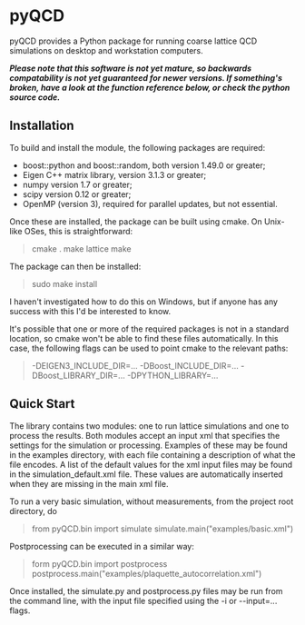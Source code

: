 pyQCD
=====
pyQCD provides a Python package for running coarse lattice QCD simulations on desktop and workstation computers.

***Please note that this software is not yet mature, so backwards compatability is not yet guaranteed for newer
versions. If something's broken, have a look at the function reference below, or check the python source code.***

Installation
------------
To build and install the module, the following packages are required:

* boost::python and boost::random, both version 1.49.0 or greater;
* Eigen C++ matrix library, version 3.1.3 or greater;
* numpy version 1.7 or greater;
* scipy version 0.12 or greater;
* OpenMP (version 3), required for parallel updates, but not essential.

Once these are installed, the package can be built using cmake. On Unix-like OSes, this is straightforward:

> cmake .
> make lattice
> make

The package can then be installed:

> sudo make install

I haven't investigated how to do this on Windows, but if anyone has any success with this I'd be interested to
know.

It's possible that one or more of the required packages is not in a standard location, so cmake won't be able
to find these files automatically. In this case, the following flags can be used to point cmake to the relevant
paths:

> -DEIGEN3_INCLUDE_DIR=...
> -DBoost_INCLUDE_DIR=...
> -DBoost_LIBRARY_DIR=...
> -DPYTHON_LIBRARY=...

Quick Start
-----------

The library contains two modules: one to run lattice simulations and one to process the results. Both modules
accept an input xml that specifies the settings for the simulation or processing. Examples of these may be found
in the examples directory, with each file containing a description of what the file encodes. A list of the
default values for the xml input files may be found in the simulation_default.xml file. These values are
automatically inserted when they are missing in the main xml file.

To run a very basic simulation, without measurements, from the project root directory, do

> from pyQCD.bin import simulate
> simulate.main("examples/basic.xml")

Postprocessing can be executed in a similar way:

> form pyQCD.bin import postprocess
> postprocess.main("examples/plaquette_autocorrelation.xml")

Once installed, the simulate.py and postprocess.py files may be run from the command line, with the input file
specified using the -i or --input=... flags.